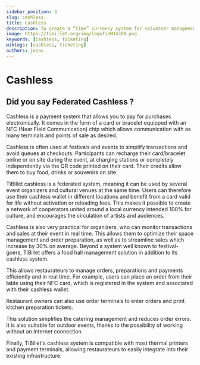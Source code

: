```yaml
---
sidebar_position: 3
slug: cashless
title: Cashless
description: To create a “time” currency system for volunteer management, and local currency on a territorial scale.
image: https://tibillet.org/img/logoTibMJ4300.png
keywords: [cashless, ticketing]
wiktags: [cashless, ticketing]
authors: jonas
---
```


# Cashless


## Did you say Federated Cashless ?

Cashless is a payment system that allows you to pay for purchases electronically. It comes in the form of a card or bracelet equipped with an NFC (Near Field Communication) chip which allows communication with as many terminals and points of sale as desired.

Cashless is often used at festivals and events to simplify transactions and avoid queues at checkouts.
Participants can recharge their card/bracelet online or on site during the event, at charging stations or completely independently via the QR code printed on their card. Their credits allow them to buy food, drinks or souvenirs on site.

TiBillet cashless is a federated system, meaning it can be used by several event organizers and cultural venues at the same time. Users can therefore use their cashless wallet in different locations and benefit from a card valid for life without activation or reloading fees.
This makes it possible to create a network of cooperators united around a local currency intended 100% for culture, and encourages the circulation of artists and audiences.

Cashless is also very practical for organizers, who can monitor transactions and sales at their event in real time. This allows them to optimize their space management and order preparation, as well as to streamline sales which increase by 30% on average.
Beyond a system well known to festival-goers, TiBillet offers a food hall management solution in addition to its cashless system.

This allows restaurateurs to manage orders, preparations and payments efficiently and in real time.
For example, users can place an order from their table using their NFC card, which is registered in the system and associated with their cashless wallet.

Restaurant owners can also use order terminals to enter orders and print kitchen preparation tickets.

This solution simplifies the catering management and reduces order errors.
It is also suitable for outdoor events, thanks to the possibility of working without an Internet connection.

Finally, TiBillet's cashless system is compatible with most thermal printers and payment terminals, allowing restaurateurs to easily integrate into their existing infrastructure.
